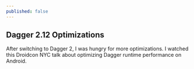 ```yaml
---
published: false
---
```

## Dagger 2.12 Optimizations

After switching to Dagger 2, I was hungry for more optimizations. I watched this Droidcon NYC talk about optimizing Dagger runtime performance on Android.
